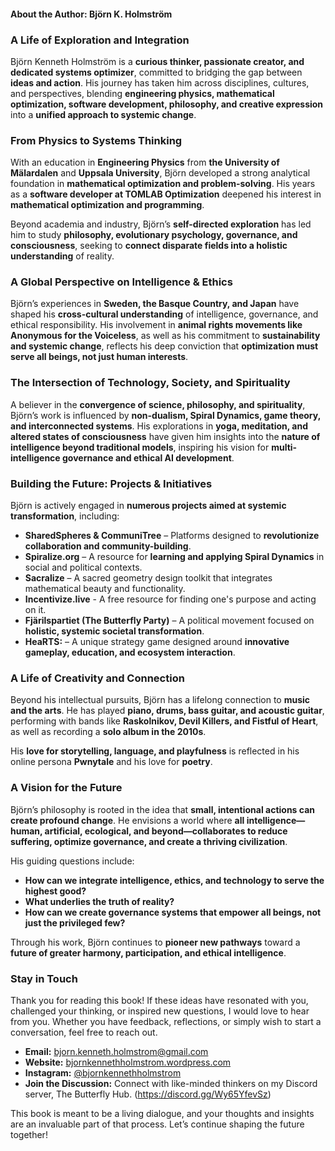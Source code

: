 #### **About the Author: Björn K. Holmström**

### **A Life of Exploration and Integration**
Björn Kenneth Holmström is a **curious thinker, passionate creator, and dedicated systems optimizer**, committed to bridging the gap between **ideas and action**. His journey has taken him across disciplines, cultures, and perspectives, blending **engineering physics, mathematical optimization, software development, philosophy, and creative expression** into a **unified approach to systemic change**.

### **From Physics to Systems Thinking**
With an education in **Engineering Physics** from **the University of Mälardalen** and **Uppsala University**, Björn developed a strong analytical foundation in **mathematical optimization and problem-solving**. His years as a **software developer at TOMLAB Optimization** deepened his interest in **mathematical optimization and programming**.

Beyond academia and industry, Björn’s **self-directed exploration** has led him to study **philosophy, evolutionary psychology, governance, and consciousness**, seeking to **connect disparate fields into a holistic understanding** of reality.

### **A Global Perspective on Intelligence & Ethics**
Björn’s experiences in **Sweden, the Basque Country, and Japan** have shaped his **cross-cultural understanding** of intelligence, governance, and ethical responsibility. His involvement in **animal rights movements like Anonymous for the Voiceless**, as well as his commitment to **sustainability and systemic change**, reflects his deep conviction that **optimization must serve all beings, not just human interests**.

### **The Intersection of Technology, Society, and Spirituality**
A believer in the **convergence of science, philosophy, and spirituality**, Björn’s work is influenced by **non-dualism, Spiral Dynamics, game theory, and interconnected systems**. His explorations in **yoga, meditation, and altered states of consciousness** have given him insights into the **nature of intelligence beyond traditional models**, inspiring his vision for **multi-intelligence governance and ethical AI development**.

### **Building the Future: Projects & Initiatives**
Björn is actively engaged in **numerous projects aimed at systemic transformation**, including:
- **SharedSpheres & CommuniTree** – Platforms designed to **revolutionize collaboration and community-building**.
- **Spiralize.org** – A resource for **learning and applying Spiral Dynamics** in social and political contexts.
- **Sacralize** – A sacred geometry design toolkit that integrates mathematical beauty and functionality.
- **Incentivize.live** - A free resource for finding one's purpose and acting on it.
- **Fjärilspartiet (The Butterfly Party)** – A political movement focused on **holistic, systemic societal transformation**.
- **HeaRTS:** – A unique strategy game designed around **innovative gameplay, education, and ecosystem interaction**.

### **A Life of Creativity and Connection**
Beyond his intellectual pursuits, Björn has a lifelong connection to **music and the arts**. He has played **piano, drums, bass guitar, and acoustic guitar**, performing with bands like **Raskolnikov, Devil Killers, and Fistful of Heart**, as well as recording a **solo album in the 2010s**.

His **love for storytelling, language, and playfulness** is reflected in his online persona **Pwnytale** and his love for **poetry**.

### **A Vision for the Future**
Björn’s philosophy is rooted in the idea that **small, intentional actions can create profound change**. He envisions a world where **all intelligence—human, artificial, ecological, and beyond—collaborates to reduce suffering, optimize governance, and create a thriving civilization**.

His guiding questions include:
- **How can we integrate intelligence, ethics, and technology to serve the highest good?**
- **What underlies the truth of reality?**
- **How can we create governance systems that empower all beings, not just the privileged few?**

Through his work, Björn continues to **pioneer new pathways** toward a **future of greater harmony, participation, and ethical intelligence**.

### **Stay in Touch**
Thank you for reading this book! If these ideas have resonated with you, challenged your thinking, or inspired new questions, I would love to hear from you. Whether you have feedback, reflections, or simply wish to start a conversation, feel free to reach out.

- **Email:** bjorn.kenneth.holmstrom@gmail.com
- **Website:** [bjornkennethholmstrom.wordpress.com](https://bjornkennethholmstrom.wordpress.com)
- **Instagram:** [@bjornkennethholmstrom](https://www.instagram.com/bjornkennethholmstrom)
- **Join the Discussion:** Connect with like-minded thinkers on my Discord server, The Butterfly Hub. (https://discord.gg/Wy65YfevSz)

This book is meant to be a living dialogue, and your thoughts and insights are an invaluable part of that process. Let’s continue shaping the future together!

